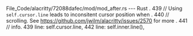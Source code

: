 File_Code/alacritty/72088dafec/mod/mod_after.rs --- Rust
  .                                                                                                                                                          439                         // Using `self.cursor.line` leads to inconsitent cursor position when
  .                                                                                                                                                          440                         // scrolling. See https://github.com/jwilm/alacritty/issues/2570 for more
  .                                                                                                                                                          441                         // info.
439                         line: self.cursor.line,                                                                                                          442                         line: self.inner.line(),

